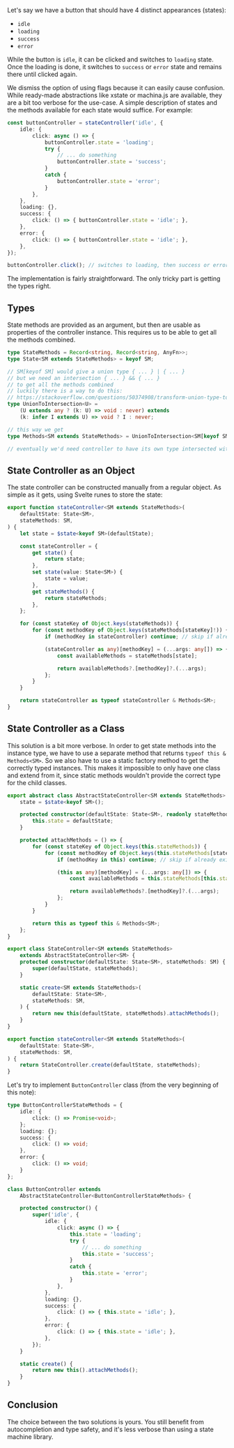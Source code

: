 <script lang="ts">
	import Example from './Example.svelte';
</script>

Let's say we have a button that should have 4 distinct appearances (states):

- `idle`
- `loading`
- `success`
- `error`

While the button is `idle`, it can be clicked and switches to `loading` state. Once the loading is done, it switches to `success` or `error` state and remains there until clicked again.

We dismiss the option of using flags because it can easily cause confusion. While ready-made abstractions like xstate or machina.js are available, they are a bit too verbose for the use-case. A simple description of states and the methods available for each state would suffice. For example:

<div class="code">

```ts
const buttonController = stateController('idle', {
	idle: {
		click: async () => {
			buttonController.state = 'loading'; 
			try {
				// ... do something
				buttonController.state = 'success';
			}
			catch {
				buttonController.state = 'error';
			}
		},
	},
	loading: {},
	success: {
		click: () => { buttonController.state = 'idle'; },
	},
	error: {
		click: () => { buttonController.state = 'idle'; },
	},
});

buttonController.click(); // switches to loading, then success or error
```

</div>

<Example />

The implementation is fairly straightforward. The only tricky part is getting the types right.

## Types

State methods are provided as an argument, but then are usable as properties of the controller instance. This requires us to be able to get all the methods combined.

<div class="code">

```ts
type StateMethods = Record<string, Record<string, AnyFn>>;
type State<SM extends StateMethods> = keyof SM;

// SM[keyof SM] would give a union type { ... } | { ... }
// but we need an intersection { ... } && { ... }
// to get all the methods combined
// luckily there is a way to do this: 
// https://stackoverflow.com/questions/50374908/transform-union-type-to-intersection-type
type UnionToIntersection<U> =
	(U extends any ? (k: U) => void : never) extends
	(k: infer I extends U) => void ? I : never;

// this way we get
type Methods<SM extends StateMethods> = UnionToIntersection<SM[keyof SM]>;

// eventually we'd need controller to have its own type intersected with Methods<StateMethods>
```

</div>

## State Controller as an Object

The state controller can be constructed manually from a regular object. As simple as it gets, using Svelte runes to store the state:

<div class="code">

```ts
export function stateController<SM extends StateMethods>(
	defaultState: State<SM>,
	stateMethods: SM,
) {
	let state = $state<keyof SM>(defaultState);

	const stateController = {
		get state() {
			return state;
		},
		set state(value: State<SM>) {
			state = value;
		},
		get stateMethods() {
			return stateMethods;
		},
	};

	for (const stateKey of Object.keys(stateMethods)) {
		for (const methodKey of Object.keys(stateMethods[stateKey]!)) {
			if (methodKey in stateController) continue; // skip if already exists

			(stateController as any)[methodKey] = (...args: any[]) => {
				const availableMethods = stateMethods[state]; 

				return availableMethods?.[methodKey]?.(...args);
			};
		}
	}

	return stateController as typeof stateController & Methods<SM>;
}
```

</div>

## State Controller as a Class

This solution is a bit more verbose. In order to get state methods into the instance type, we have to use a separate method that returns `typeof this & Methods<SM>`. So we also have to use a static factory method to get the correctly typed instances. This makes it impossible to only have one class and extend from it, since static methods wouldn't provide the correct type for the child classes.

<div class="code">

```ts
export abstract class AbstractStateController<SM extends StateMethods> {
	state = $state<keyof SM>();

	protected constructor(defaultState: State<SM>, readonly stateMethods: SM) {
		this.state = defaultState;
	}

	protected attachMethods = () => {
		for (const stateKey of Object.keys(this.stateMethods)) {
			for (const methodKey of Object.keys(this.stateMethods[stateKey]!)) {
				if (methodKey in this) continue; // skip if already exists

				(this as any)[methodKey] = (...args: any[]) => {
					const availableMethods = this.stateMethods[this.state!];

					return availableMethods?.[methodKey]?.(...args);
				};
			}
		}

		return this as typeof this & Methods<SM>;
	};
}

export class StateController<SM extends StateMethods>
	extends AbstractStateController<SM> {
	protected constructor(defaultState: State<SM>, stateMethods: SM) {
		super(defaultState, stateMethods);
	}

	static create<SM extends StateMethods>(
		defaultState: State<SM>,
		stateMethods: SM,
	) {
		return new this(defaultState, stateMethods).attachMethods();
	}
}

export function stateController<SM extends StateMethods>(
	defaultState: State<SM>,
	stateMethods: SM,
) {
	return StateController.create(defaultState, stateMethods);
}
```

</div>

Let's try to implement `ButtonController` class (from the very beginning of this note):

<div class="code">

```ts
type ButtonControllerStateMethods = {
	idle: {
		click: () => Promise<void>;
	};
	loading: {};
	success: {
		click: () => void;
	},
	error: {
		click: () => void;
	}
};

class ButtonController extends
	AbstractStateController<ButtonControllerStateMethods> {

	protected constructor() {
		super('idle', {
			idle: {
				click: async () => {
					this.state = 'loading'; 
					try {
						// ... do something
						this.state = 'success';
					}
					catch {
						this.state = 'error';
					}
				},
			},
			loading: {},
			success: {
				click: () => { this.state = 'idle'; },
			},
			error: {
				click: () => { this.state = 'idle'; },
			},
		});
	}

	static create() {
		return new this().attachMethods();
	}
}
```

</div>

## Conclusion

The choice between the two solutions is yours. You still benefit from autocompletion and type safety, and it's less verbose than using a state machine library.